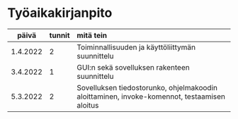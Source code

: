 # Työaikakirjanpito

| päivä | tunnit | mitä tein |
| :------: | :------ | :------- |
| 1.4.2022 | 2 | Toiminnallisuuden ja käyttöliittymän suunnittelu |
| 3.4.2022 | 1 | GUI:n sekä sovelluksen rakenteen suunnittelu |
| 5.3.2022 | 2 | Sovelluksen tiedostorunko, ohjelmakoodin aloittaminen, invoke-komennot, testaamisen aloitus |